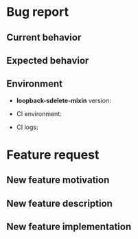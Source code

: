 <!--
Please fill the informations requested OR use one of the following url:
  - Bug report: https://github.com/BlueEastCode/loopback-sdelete-mixin/issues/new?template=bug-report.md
  - Feature request: https://github.com/BlueEastCode/loopback-sdelete-mixin/issues/new?template=feature-request.md
-->

<!--------------------- FOR BUG REPORT ONLY --------------------->

# Bug report

## Current behavior

<!-- Describe how the issue manifests. -->

## Expected behavior

<!-- Describe what the desired behavior would be. -->

## Environment

- **loopback-sdelete-mixin** version: 

- CI environment: <!-- CI service name -->
- CI logs: <!-- link to your CI logs or semantic-release logs -->

<!--------------------- FOR FEATURE REQUEST ONLY --------------------->

# Feature request

## New feature motivation

<!-- Describe the context, the use-case and the advantages of the feature request. -->

## New feature description

<!-- Describe the functional changes that would have to be made in semantic-release or its plugins. -->

## New feature implementation

<!-- Optionally describe the technical changes to be made in semantic-release or its plugins. -->
